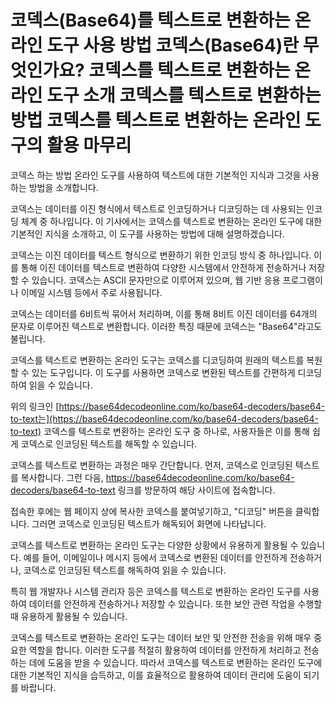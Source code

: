 코덱스(Base64)를 텍스트로 변환하는 온라인 도구 사용 방법 코덱스(Base64)란 무엇인가요? 코덱스를 텍스트로 변환하는 온라인 도구 소개 코덱스를 텍스트로 변환하는 방법 코덱스를 텍스트로 변환하는 온라인 도구의 활용 마무리
================================================================================================================================

코덱스 하는 방법 온라인 도구를 사용하여 텍스트에 대한 기본적인 지식과 그것을 사용하는 방법을 소개합니다.

코덱스는 데이터를 이진 형식에서 텍스트로 인코딩하거나 디코딩하는 데 사용되는 인코딩 체계 중 하나입니다. 이 기사에서는 코덱스를 텍스트로 변환하는 온라인 도구에 대한 기본적인 지식을 소개하고, 이 도구를 사용하는 방법에 대해 설명하겠습니다.

코덱스는 이진 데이터를 텍스트 형식으로 변환하기 위한 인코딩 방식 중 하나입니다. 이를 통해 이진 데이터를 텍스트로 변환하여 다양한 시스템에서 안전하게 전송하거나 저장할 수 있습니다. 코덱스는 ASCII 문자만으로 이루어져 있으며, 웹 기반 응용 프로그램이나 이메일 시스템 등에서 주로 사용됩니다.

코덱스는 데이터를 6비트씩 묶어서 처리하며, 이를 통해 8비트 이진 데이터를 64개의 문자로 이루어진 텍스트로 변환합니다. 이러한 특징 때문에 코덱스는 "Base64"라고도 불립니다.

코덱스를 텍스트로 변환하는 온라인 도구는 코덱스를 디코딩하여 원래의 텍스트를 복원할 수 있는 도구입니다. 이 도구를 사용하면 코덱스로 변환된 텍스트를 간편하게 디코딩하여 읽을 수 있습니다.

위의 링크인 [https://base64decodeonline.com/ko/base64-decoders/base64-to-text는](https://base64decodeonline.com/ko/base64-decoders/base64-to-text) 코덱스를 텍스트로 변환하는 온라인 도구 중 하나로, 사용자들은 이를 통해 쉽게 코덱스로 인코딩된 텍스트를 해독할 수 있습니다.

코덱스를 텍스트로 변환하는 과정은 매우 간단합니다. 먼저, 코덱스로 인코딩된 텍스트를 복사합니다. 그런 다음, <https://base64decodeonline.com/ko/base64-decoders/base64-to-text> 링크를 방문하여 해당 사이트에 접속합니다.

접속한 후에는 웹 페이지 상에 복사한 코덱스를 붙여넣기하고, "디코딩" 버튼을 클릭합니다. 그러면 코덱스로 인코딩된 텍스트가 해독되어 화면에 나타납니다.

코덱스를 텍스트로 변환하는 온라인 도구는 다양한 상황에서 유용하게 활용될 수 있습니다. 예를 들어, 이메일이나 메시지 등에서 코덱스로 변환된 데이터를 안전하게 전송하거나, 코덱스로 인코딩된 텍스트를 해독하여 읽을 수 있습니다.

특히 웹 개발자나 시스템 관리자 등은 코덱스를 텍스트로 변환하는 온라인 도구를 사용하여 데이터를 안전하게 전송하거나 저장할 수 있습니다. 또한 보안 관련 작업을 수행할 때 유용하게 활용될 수 있습니다.

코덱스를 텍스트로 변환하는 온라인 도구는 데이터 보안 및 안전한 전송을 위해 매우 중요한 역할을 합니다. 이러한 도구를 적절히 활용하여 데이터를 안전하게 처리하고 전송하는 데에 도움을 받을 수 있습니다. 따라서 코덱스를 텍스트로 변환하는 온라인 도구에 대한 기본적인 지식을 습득하고, 이를 효율적으로 활용하여 데이터 관리에 도움이 되기를 바랍니다.